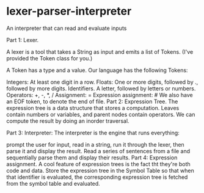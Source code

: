 # lexer-parser-interpreter
An interpreter that can read and evaluate inputs

Part 1: Lexer.

A lexer is a tool that takes a String as input and emits a list of Tokens. (I've provided the Token class for you.)

A Token has a type and a value. Our language has the following Tokens:

Integers: At least one digit in a row.
Floats: One or more digits, followed by ., followed by more digits.
Identifiers. A letter, followed by letters or numbers.
Operators: +, -, *, /
Assignment: =
Expression assignment: #
We also have an EOF token, to denote the end of file.
Part 2: Expression Tree. The expression tree is a data structure that stores a computation. Leaves contain numbers or variables, and parent nodes contain operators. We can compute the result by doing an inorder traversal.

Part 3: Interpreter: The interpreter is the engine that runs everything:

prompt the user for input, read in a string, run it through the lexer, then parse it and display the result.
Read a series of sentences from a file and sequentially parse them and display their results.
Part 4: Expression assignment. A cool feature of expression trees is the fact tht they're both code and data. Store the expression tree in the Symbol Table so that when that identifier is evaluated, the corresponding expression tree is fetched from the symbol table and evaluated.

